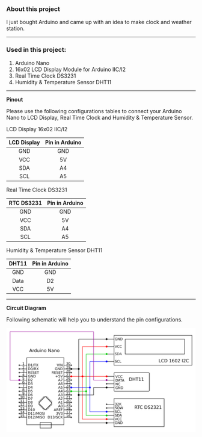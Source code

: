 
### **About this project**

I just bought Arduino and came up with an idea to make clock and weather station.

----

### Used in this project:

1. Arduino Nano
2. 16x02 LCD Display Module for Arduino IIC/I2 
3. Real Time Clock DS3231
4. Humidity & Temperature Sensor DHT11

----
**Pinout**

Please use the following configurations tables to connect your Arduino Nano to LCD Display, Real Time Clock and Humidity & Temperature Sensor.

LCD Display 16x02 IIC/I2

| LCD Display| Pin in Arduino  |
| :-----: | :-: |
| GND | GND |
| VCC | 5V |
| SDA | A4 |
| SCL | A5 |


Real Time Clock DS3231

| RTC DS3231| Pin in Arduino  |
| :-----: | :-: |
| GND | GND |
| VCC | 5V |
| SDA | A4 |
| SCL | A5 |


Humidity & Temperature Sensor DHT11

| DHT11 | Pin in Arduino  |
| :-----: | :-: |
| GND | GND |
| Data | D2 |
| VCC | 5V |

----

**Circuit Diagram**

Following schematic will help you to understand the pin configurations.

![arduino](/lcd_display_clock_and_temp/circuit_diagram.png)
